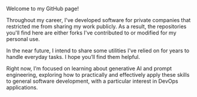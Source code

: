 Welcome to my GitHub page!

Throughout my career, I've developed software for private companies that restricted me from sharing my work publicly. As a result, the repositories you'll find here are either forks I've contributed to or modified for my personal use.

In the near future, I intend to share some utilities I've relied on for years to handle everyday tasks. I hope you’ll find them helpful.

Right now, I’m focused on learning about generative AI and prompt engineering, exploring how to practically and effectively apply these skills to general software development, with a particular interest in DevOps applications.

